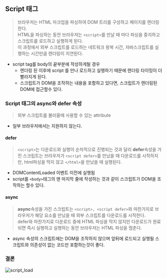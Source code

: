 ## Script 태그

> 브라우저는 HTML 마크업을 파싱하여 DOM 트리를 구성하고 페이지를 렌더링한다. <br>HTML을 파싱하는 동안 브라우저는 `<script>`를 만날 때 마다 파싱을 중지하고 스크립트를 로드하고 실행하게 된다.<br> 이 과정에서 외부 스크립트를 로드하는 네트워크 왕복 시간, 자바스크립트를 실행하는 시간만큼 렌더링이 지연된다.

- script tag를 body의 끝부분에 작성하게될 경우
  - 렌더링 된 이후에 script 를 만나 로드하고 실행하기 때문에 렌더링 타이밍이 더 빨라지게 된다.
  - 스크립트가 DOM을 조작하는 내용을 포함하고 있다면, 스크립트가 렌더링된 DOM에 접근할수 있다.

### Script 태그의 async와 defer 속성

> 외부 스크립트를 불러올때 사용할 수 있는 attribute

- 일부 브라우저에서는 지원하지 않는다.

#### defer

> `<script>`는 다운로드와 실행이 순차적으로 진행되는 것과 달리 **defer**속성을 가진 스크립트는 브라우저가 `<script defer>`를 만났을 때 다운로드를 시작하지만, html파싱을 막지 않고 `</html>`을 만났을 때 실행된다.

- DOMContentLoaded 이벤트 이전에 실행됨
- script를 `<body>`태그의 맨 마지막 줄에 작성하는 것과 같이 스크립트가 DOM을 조작하는 할수 있다.

#### async

> **async**속성을 가진 스크립트는 `<script>, <script defer>`와 마찬가지로 브라우저가 해당 요소를 만났을 때 외부 스크립트를 다운로드를 시작한다.
> <br>defer와 마찬가지로 다운로드 중에 HTML 파싱을 막지 않지만 다운로드가 완료되면 즉시 실행하고 실행하는 동안 브라우저는 HTML 파싱을 멈춘다.

- async 속성의 스크립트에는 DOM을 조작하지 않으며 앞뒤에 로드되고 실행될 스크립트와 의존성이 없는 코드만 포함하는것이 좋다.

### 결론

![script_load](https://user-images.githubusercontent.com/60641307/93711988-66b01e00-fb8d-11ea-9c7d-39599a3f7830.png)
